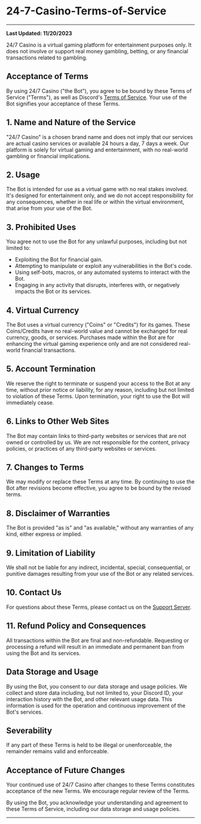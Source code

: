 # 24-7-Casino-Terms-of-Service

---

**Last Updated: 11/20/2023**

24/7 Casino is a virtual gaming platform for entertainment purposes only. It does not involve or support real money gambling, betting, or any financial transactions related to gambling.

## Acceptance of Terms
By using 24/7 Casino ("the Bot"), you agree to be bound by these Terms of Service ("Terms"), as well as Discord's [Terms of Service](https://discord.com/terms). Your use of the Bot signifies your acceptance of these Terms.

## 1. Name and Nature of the Service
"24/7 Casino" is a chosen brand name and does not imply that our services are actual casino services or available 24 hours a day, 7 days a week. Our platform is solely for virtual gaming and entertainment, with no real-world gambling or financial implications.

## 2. Usage
The Bot is intended for use as a virtual game with no real stakes involved. It's designed for entertainment only, and we do not accept responsibility for any consequences, whether in real life or within the virtual environment, that arise from your use of the Bot.

## 3. Prohibited Uses
You agree not to use the Bot for any unlawful purposes, including but not limited to:
- Exploiting the Bot for financial gain.
- Attempting to manipulate or exploit any vulnerabilities in the Bot's code.
- Using self-bots, macros, or any automated systems to interact with the Bot.
- Engaging in any activity that disrupts, interferes with, or negatively impacts the Bot or its services.

## 4. Virtual Currency
The Bot uses a virtual currency ("Coins" or "Credits") for its games. These Coins/Credits have no real-world value and cannot be exchanged for real currency, goods, or services. Purchases made within the Bot are for enhancing the virtual gaming experience only and are not considered real-world financial transactions.

## 5. Account Termination
We reserve the right to terminate or suspend your access to the Bot at any time, without prior notice or liability, for any reason, including but not limited to violation of these Terms. Upon termination, your right to use the Bot will immediately cease.

## 6. Links to Other Web Sites
The Bot may contain links to third-party websites or services that are not owned or controlled by us. We are not responsible for the content, privacy policies, or practices of any third-party websites or services.

## 7. Changes to Terms
We may modify or replace these Terms at any time. By continuing to use the Bot after revisions become effective, you agree to be bound by the revised terms.

## 8. Disclaimer of Warranties
The Bot is provided "as is" and "as available," without any warranties of any kind, either express or implied.

## 9. Limitation of Liability
We shall not be liable for any indirect, incidental, special, consequential, or punitive damages resulting from your use of the Bot or any related services.

## 10. Contact Us
For questions about these Terms, please contact us on the [Support Server](https://discord.gg/nXjzVHe2Ez).

## 11. Refund Policy and Consequences
All transactions within the Bot are final and non-refundable. Requesting or processing a refund will result in an immediate and permanent ban from using the Bot and its services.

## Data Storage and Usage
By using the Bot, you consent to our data storage and usage policies. We collect and store data including, but not limited to, your Discord ID, your interaction history with the Bot, and other relevant usage data. This information is used for the operation and continuous improvement of the Bot's services.

## Severability
If any part of these Terms is held to be illegal or unenforceable, the remainder remains valid and enforceable.

## Acceptance of Future Changes
Your continued use of 24/7 Casino after changes to these Terms constitutes acceptance of the new Terms. We encourage regular review of the Terms.

By using the Bot, you acknowledge your understanding and agreement to these Terms of Service, including our data storage and usage policies.

---
